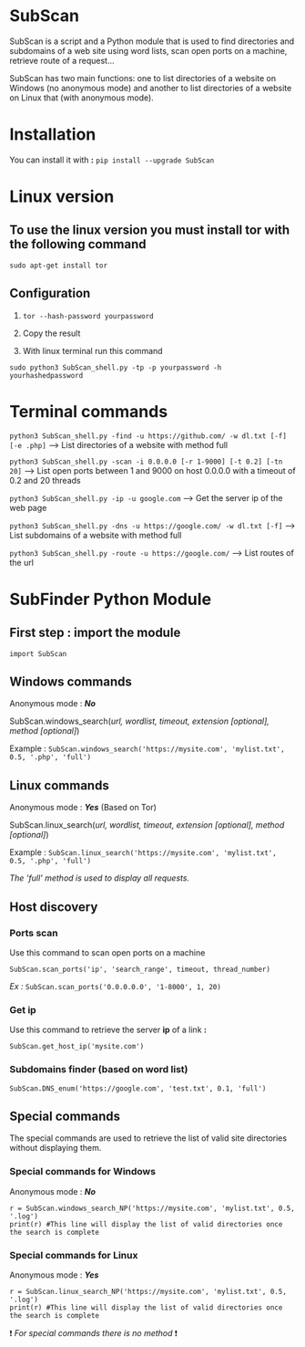 # SubScan

SubScan is a script and a Python module that is used to find directories and subdomains of a web site using word lists, scan open ports on a machine, retrieve route of a request...

SubScan has two main functions: one to list directories of a website on Windows (no anonymous mode) and another to list directories of a website on Linux that (with anonymous mode).

<h1>Installation</h1>

  You can install it with  **:**  ```pip install --upgrade SubScan```
  
  
<h1>Linux version</h1>

  <h2>To use the linux version you must install tor with the following command</h2>
  
  ```sudo apt-get install tor```
  
  <h2>Configuration</h2>
  
  1) ```tor --hash-password yourpassword```
  
  2) Copy the result
     
  3) With linux terminal run this command

  ```sudo python3 SubScan_shell.py -tp -p yourpassword -h yourhashedpassword```
  
 
<h1>Terminal commands</h1>
  
  ```python3 SubScan_shell.py -find -u https://github.com/ -w dl.txt [-f] [-e .php]``` --> List directories of a website with method full
  
  ```python3 SubScan_shell.py -scan -i 0.0.0.0 [-r 1-9000] [-t 0.2] [-tn 20]``` --> List open ports between 1 and 9000 on host 0.0.0.0 with a timeout of 0.2 and 20 threads 
  
  ```python3 SubScan_shell.py -ip -u google.com``` --> Get the server ip of the web page
  
  ```python3 SubScan_shell.py -dns -u https://google.com/ -w dl.txt [-f]``` --> List subdomains of a website with method full
  
  ```python3 SubScan_shell.py -route -u https://google.com/``` --> List routes of the url
  
<h1>SubFinder Python Module</h1>

  <h2>First step : import the module</h2>
  
  ```import SubScan```

  <h2>Windows commands</h2>

   Anonymous mode : ***No***

   SubScan.windows_search(*url, wordlist, timeout, extension [optional], method [optional]*)
   
   Example :
   ```SubScan.windows_search('https://mysite.com', 'mylist.txt', 0.5, '.php', 'full')```
                                                    
  <h2>Linux commands</h2>

   Anonymous mode : ***Yes*** (Based on Tor)

   SubScan.linux_search(*url, wordlist, timeout, extension [optional], method [optional]*)
   
   Example :
   ```SubScan.linux_search('https://mysite.com', 'mylist.txt', 0.5, '.php', 'full')```
                                                    
                                                    
  *The 'full' method is used to display all requests.* 
  
  <h2>Host discovery</h2>
  
   <h3>Ports scan</h3>
   
   Use this command to scan open ports on a machine
   
   ``SubScan.scan_ports('ip', 'search_range', timeout, thread_number)``
   
   *Ex :* 
   ``SubScan.scan_ports('0.0.0.0.0', '1-8000', 1, 20)``

   <h3>Get ip</h3>
  
   Use this command to retrieve the server **ip** of a link **:** 
  
  ```SubScan.get_host_ip('mysite.com')```
  
  <h3>Subdomains finder (based on word list)</h3> 
  
  
   ```SubScan.DNS_enum('https://google.com', 'test.txt', 0.1, 'full')```
  
  
  <h2>Special commands</h2>
  
  The special commands are used to retrieve the list of valid site directories without displaying them.
  
  <h3>Special commands for Windows</h3>
  
  Anonymous mode : ***No***
  
  ```
  r = SubScan.windows_search_NP('https://mysite.com', 'mylist.txt', 0.5, '.log')
  print(r) #This line will display the list of valid directories once the search is complete
  
  ```
  
  <h3>Special commands for Linux</h3>
  
  Anonymous mode : ***Yes***
  
  ```
  r = SubScan.linux_search_NP('https://mysite.com', 'mylist.txt', 0.5, '.log')
  print(r) #This line will display the list of valid directories once the search is complete
  
  ```
  
  ❗ *For special commands there is no method* ❗
